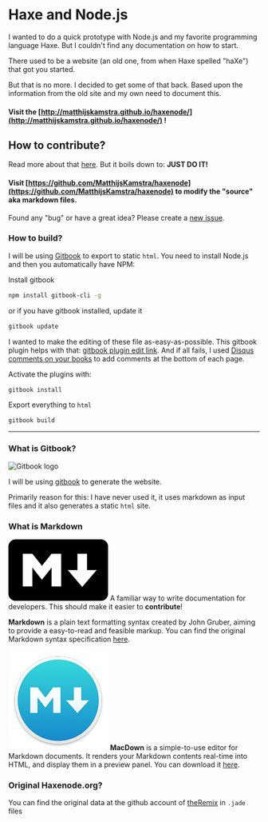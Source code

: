 # Haxe and Node.js

I wanted to do a quick prototype with Node.js and my favorite programming language Haxe.
But I couldn't find any documentation on how to start.

There used to be a website (an old one, from when Haxe spelled "haXe") that got you started.

But that is no more. I decided to get some of that back.
Based upon the information from the old site and my own need to document this.

#### Visit the [http://matthijskamstra.github.io/haxenode/](http://matthijskamstra.github.io/haxenode/) !


## How to contribute?

Read more about that [here](contribute.md).
But it boils down to: **JUST DO IT!**

#### Visit [https://github.com/MatthijsKamstra/haxenode](https://github.com/MatthijsKamstra/haxenode) to modify the "source" aka markdown files.

Found any "bug" or have a great idea? Please create a [new issue](https://github.com/MatthijsKamstra/haxenode/issues/new).


### How to build?

I will be using [Gitbook](https://github.com/GitbookIO/gitbook#how-to-use-it) to export to static `html`.
You need to install Node.js and then you automatically have NPM:

Install gitbook

```bash
npm install gitbook-cli -g
```

or if you have gitbook installed, update it

```bash
gitbook update
```

I wanted to make the editing of these file as-easy-as-possible.
This gitbook plugin helps with that: [gitbook plugin edit link](https://www.npmjs.com/package/gitbook-plugin-edit-link).
And if all fails, I used [Disqus comments on your books](https://github.com/GitbookIO/plugin-disqus) to add comments at the bottom of each page.

Activate the plugins with:

```bash
gitbook install
```

Export everything to `html`

```bash
gitbook build
```

----

### What is Gitbook?

![Gitbook logo](https://avatars0.githubusercontent.com/u/7111340?v=3&s=200)

I will be using [gitbook](https://github.com/GitbookIO/gitbook) to generate the website.

Primarily reason for this: I have never used it, it uses markdown as input files and it also generates a static `html` site.


### What is Markdown

![Markdown logo](img/markdown-logo-200.png)
A familiar way to write documentation for developers.
This should make it easier to **contribute**!

**Markdown** is a plain text formatting syntax created by John Gruber, aiming to provide a easy-to-read and feasible markup. You can find the original Markdown syntax specification [here](http://daringfireball.net/projects/markdown/syntax).


![MacDown logo](img/macdown-logo-200.png)
**MacDown** is a simple-to-use editor for Markdown documents. It renders your Markdown contents real-time into HTML, and display them in a preview panel. You can download it [here](http://macdown.uranusjr.com/).



### Original Haxenode.org?
You can find the original data at the github account of [theRemix](https://github.com/theRemix/haxenode.org/tree/ajaxloaded/views) in `.jade` files
